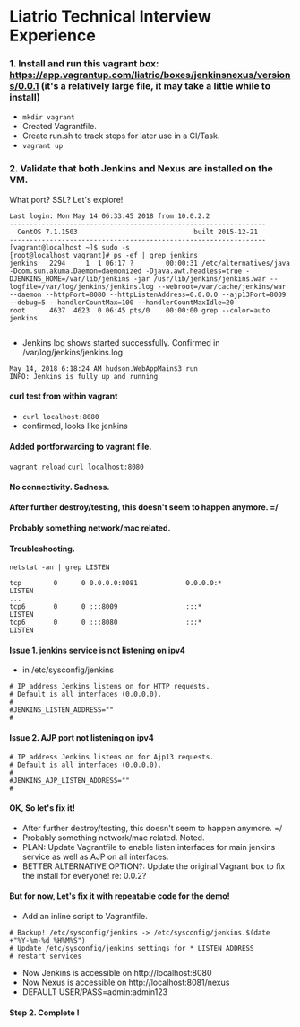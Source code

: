 # Liatrio Technical Interview Experience

### 1. Install and run this vagrant box: https://app.vagrantup.com/liatrio/boxes/jenkinsnexus/versions/0.0.1 (it's a relatively large file, it may take a little while to install)

- `mkdir vagrant`
- Created Vagrantfile.
- Create run.sh to track steps for later use in a CI/Task.
- `vagrant up`


### 2. Validate that both Jenkins and Nexus are installed on the VM.

  What port? SSL? Let's explore!

```➜  vagrant git:(master) ✗ vagrant ssh
Last login: Mon May 14 06:33:45 2018 from 10.0.2.2
----------------------------------------------------------------
  CentOS 7.1.1503                             built 2015-12-21
----------------------------------------------------------------
[vagrant@localhost ~]$ sudo -s
[root@localhost vagrant]# ps -ef | grep jenkins
jenkins   2294     1  1 06:17 ?        00:00:31 /etc/alternatives/java -Dcom.sun.akuma.Daemon=daemonized -Djava.awt.headless=true -DJENKINS_HOME=/var/lib/jenkins -jar /usr/lib/jenkins/jenkins.war --logfile=/var/log/jenkins/jenkins.log --webroot=/var/cache/jenkins/war --daemon --httpPort=8080 --httpListenAddress=0.0.0.0 --ajp13Port=8009 --debug=5 --handlerCountMax=100 --handlerCountMaxIdle=20
root      4637  4623  0 06:45 pts/0    00:00:00 grep --color=auto jenkins
 
```

- Jenkins log shows started successfully. Confirmed in /var/log/jenkins/jenkins.log
``` ...
May 14, 2018 6:18:24 AM hudson.WebAppMain$3 run
INFO: Jenkins is fully up and running
```
#### curl test from within vagrant
- `curl localhost:8080`
- confirmed, looks like jenkins

#### Added portforwarding to vagrant file. 
 `vagrant reload`
 `curl localhost:8080`

 

#### No connectivity. Sadness.
#### After further destroy/testing, this doesn't seem to happen anymore. =/ 
#### Probably something network/mac related.
#### Troubleshooting.
```
netstat -an | grep LISTEN

tcp        0      0 0.0.0.0:8081            0.0.0.0:*               LISTEN
...
tcp6       0      0 :::8009                 :::*                    LISTEN
tcp6       0      0 :::8080                 :::*                    LISTEN
```
#### Issue 1. jenkins service is not listening on ipv4

-  in /etc/sysconfig/jenkins
```
# IP address Jenkins listens on for HTTP requests.
# Default is all interfaces (0.0.0.0).
#
#JENKINS_LISTEN_ADDRESS=""
#
```
#### Issue 2. AJP port not listening on ipv4
```
# IP address Jenkins listens on for Ajp13 requests.
# Default is all interfaces (0.0.0.0).
#
#JENKINS_AJP_LISTEN_ADDRESS=""
#
```

#### OK, So let's fix it!
-  After further destroy/testing, this doesn't seem to happen anymore. =/
-  Probably something network/mac related. Noted.
- PLAN: Update Vagrantfile to enable listen interfaces for main jenkins service as well as AJP on all interfaces.
- BETTER ALTERNATIVE OPTION?: Update the original Vagrant box to fix the install for everyone! re: 0.0.2?

#### But for now, Let's fix it with repeatable code for the demo!
-  Add an inline script to Vagrantfile.
```
# Backup! /etc/sysconfig/jenkins -> /etc/sysconfig/jenkins.$(date +"%Y-%m-%d_%H%M%S")
# Update /etc/sysconfig/jenkins settings for *_LISTEN_ADDRESS
# restart services
```

- Now Jenkins is accessible on http://localhost:8080
- Now Nexus is accessible on http://localhost:8081/nexus
 - DEFAULT USER/PASS=admin:admin123

#### Step 2. Complete !
